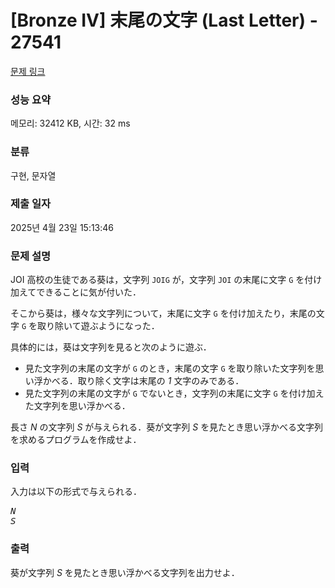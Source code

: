 # [Bronze IV] 末尾の文字 (Last Letter) - 27541 

[문제 링크](https://www.acmicpc.net/problem/27541) 

### 성능 요약

메모리: 32412 KB, 시간: 32 ms

### 분류

구현, 문자열

### 제출 일자

2025년 4월 23일 15:13:46

### 문제 설명

<p>JOI 高校の生徒である葵は，文字列 <code>JOIG</code> が，文字列 <code>JOI</code> の末尾に文字 <code>G</code> を付け加えてできることに気が付いた．</p>

<p>そこから葵は，様々な文字列について，末尾に文字 <code>G</code> を付け加えたり，末尾の文字 <code>G</code> を取り除いて遊ぶようになった．</p>

<p>具体的には，葵は文字列を見ると次のように遊ぶ．</p>

<ul>
	<li>見た文字列の末尾の文字が <code>G</code> のとき，末尾の文字 <code>G</code> を取り除いた文字列を思い浮かべる．取り除く文字は末尾の <var>1</var> 文字のみである．</li>
	<li>見た文字列の末尾の文字が <code>G</code> でないとき，文字列の末尾に文字 <code>G</code> を付け加えた文字列を思い浮かべる．</li>
</ul>

<p>長さ <var>N</var> の文字列 <var>S</var> が与えられる．葵が文字列 <var>S</var> を見たとき思い浮かべる文字列を求めるプログラムを作成せよ．</p>

### 입력 

 <p>入力は以下の形式で与えられる．</p>

<pre><var>N</var>
<var>S</var></pre>

### 출력 

 <p>葵が文字列 <var>S</var> を見たとき思い浮かべる文字列を出力せよ．</p>

